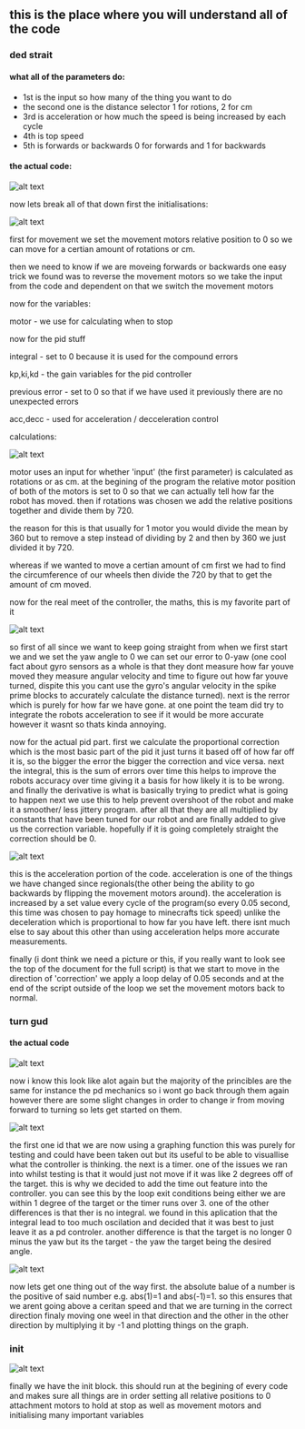 ## this is the place where you will understand all of the code
### ded strait
#### what all of the parameters do:
 - 1st   is the input so how many of the thing you want to do
 - the second one is the distance selector 1 for rotions, 2 for cm
 - 3rd is acceleration or how much the speed is being increased by each cycle
 - 4th is top speed
 - 5th is forwards or backwards 0 for forwards and 1 for backwards
#### the actual code:
![alt text](https://github.com/nusp09/kscs_fll/blob/main/2024-2025-submergerd/pictures/ded_strait_v2_full.png)

now lets break all of that down
first the initialisations:

![alt text](https://github.com/nusp09/kscs_fll/blob/main/2024-2025-submergerd/pictures/ded_strait_initialisation.png)

first for movement we set the movement motors relative position to 0 so we can move for a certian amount of 
rotations or cm.

then we need to know if we are moveing forwards or backwards one easy trick we found was to reverse the movement motors
so we take the input from the code and dependent on that we switch the movement motors

now for the variables:

motor - we use for calculating when to stop

now for the pid stuff

integral - set to 0 because it is used for the compound errors

kp,ki,kd - the gain variables for the pid controller

previous error - set to 0 so that if we have used it previously there are no unexpected errors

acc,decc - used for acceleration / decceleration control

calculations:


![alt text](https://github.com/nusp09/kscs_fll/blob/main/2024-2025-submergerd/pictures/motor.png)


motor uses an input for whether 'input' (the first parameter) is calculated as rotations or as cm. at the begining of the program the relative motor position of both of the motors is set to 0 so that we can actually tell how far the robot has moved. then if rotations was chosen we add the relative positions together and divide them by 720.

the reason for this is that usually for 1 motor you would divide the mean by 360 but to remove a step instead of dividing by 2 and then by 360 we just divided it by 720.

whereas if we wanted to move a certian amount of cm first we had to find the circumference of our wheels then divide the 720 by that to get the amount of cm moved.

now for the real meet of the controller, the maths, this is my favorite part of it


![alt text](https://github.com/nusp09/kscs_fll/blob/main/2024-2025-submergerd/pictures/calcs.png)


so first of all since we want to keep going straight from when we first start we and we set the yaw angle to 0 we can set our error to 0-yaw (one cool fact about gyro sensors as a whole is that they dont measure how far youve moved they measure angular velocity and time to figure out how far youve turned, dispite this you cant use the gyro's angular velocity in the spike prime blocks to accurately calculate the distance turned). next is the rerror which is purely for how far we have gone. at one point the team did try to integrate the robots acceleration to see if it would be more accurate however it wasnt so thats kinda annoying.

now for the actual pid part. first we calculate the proportional correction which is the most basic part of the pid it just turns it based off of how far off it is, so the bigger the error the bigger the correction and vice versa. next the integral, this is the sum of errors over time this helps to improve the robots accuracy over time giving it a basis for how likely it is to be wrong. and finally the derivative is what is basically trying to predict what is going to happen next we use this to help prevent overshoot of the robot and make it a smoother/ less jittery program. after all that they are all multiplied by constants that have been tuned for our robot and are finally added to give us the correction variable. hopefully if it is going completely straight the correction should be 0.


![alt text](https://github.com/nusp09/kscs_fll/blob/main/2024-2025-submergerd/pictures/acceleration.png)


this is the acceleration portion of the code. acceleration is one of the things we have changed since regionals(the other being the ability to go backwards by flipping the movement motors around). the acceleration is increased by a set value every cycle of the program(so every 0.05 second, this time was chosen to pay homage to minecrafts tick speed) unlike the deceleration which is proportional to how far you have left. there isnt much else to say about this other than using acceleration helps more accurate measurements.

finally (i dont think we need a picture or this, if you really want to look see the top of the document for the full script) is that we start to move in the direction of 'correction' we apply a loop delay of 0.05 seconds and at the end of the script outside of the loop we set the movement motors back to normal.



### turn gud
#### the actual code


![alt text](https://github.com/nusp09/kscs_fll/blob/main/2024-2025-submergerd/pictures/turn_gud.png)


now i know this look like alot again but the majority of the princibles are the same for instance the pd mechanics so i wont go back through them again however there are some slight changes in order to change ir from moving forward to turning so lets get started on them.


![alt text](https://github.com/nusp09/kscs_fll/blob/main/2024-2025-submergerd/pictures/turn_gud_vars.png)



the first one id that we are now using a graphing function this was purely for testing and could have been taken out but its useful to be able to visuallise what the controller is thinking.
the next is a timer. one of the issues we ran into whilst testing is that it would just not move if it was like 2 degrees off of the target. this is why we decided to add the time out feature into the controller. you can see this by the loop exit conditions being either we are within 1 degree of the target or the timer runs over 3.
one of the other differences is that ther is no integral. we found in this aplication that the integral lead to too much oscilation and decided that it was best to just leave it as a pd controler.
another difference is that the target is no longer 0 minus the yaw but its the target - the yaw the target being the desired angle.


![alt text](https://github.com/nusp09/kscs_fll/blob/main/2024-2025-submergerd/pictures/turn_gud_direction.png)


now lets get one thing out of the way first. the absolute balue of a number is the positive of said number e.g. abs(1)=1 and abs(-1)=1.
so this ensures that we arent going above a ceritan speed and that we are turning in the correct direction finaly moving one weel in that direction and the other in the other direction by multiplying it by -1 and plotting things on the graph.


### init


![alt text](https://github.com/nusp09/kscs_fll/blob/main/2024-2025-submergerd/pictures/init.png)


finally we have the init block. this should run at the begining of every code and makes sure all things are in order setting all relative positions to 0 attachment motors to hold at stop as well as movement motors and initialising many important variables 
